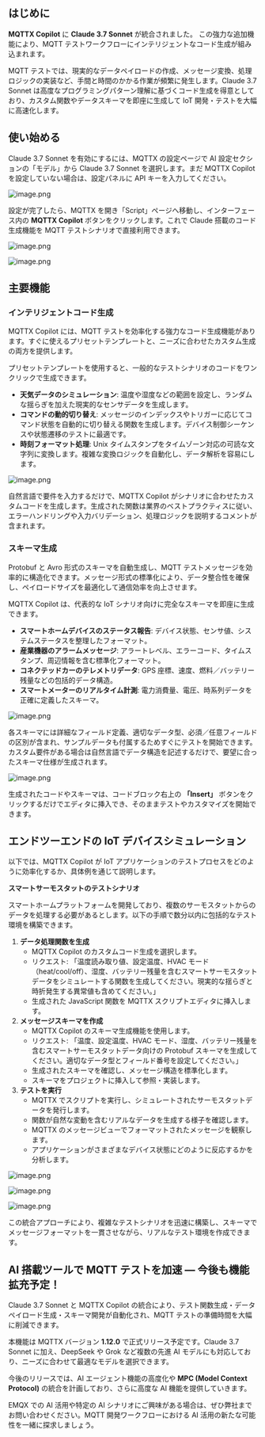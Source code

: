 ## はじめに

**MQTTX Copilot** に **Claude 3.7 Sonnet** が統合されました。  この強力な追加機能により、MQTT テストワークフローにインテリジェントなコード生成が組み込まれます。

MQTT テストでは、現実的なデータペイロードの作成、メッセージ変換、処理ロジックの実装など、手間と時間のかかる作業が頻繁に発生します。Claude 3.7 Sonnet は高度なプログラミングパターン理解に基づくコード生成を得意としており、カスタム関数やデータスキーマを即座に生成して IoT 開発・テストを大幅に高速化します。

## 使い始める

Claude 3.7 Sonnet を有効にするには、MQTTX の設定ページで AI 設定セクションの「モデル」から Claude 3.7 Sonnet を選択します。まだ MQTTX Copilot を設定していない場合は、設定パネルに API キーを入力してください。

![image.png](https://assets.emqx.com/images/cd330887e413bea5fe0447b1bd4c7a4a.png)

設定が完了したら、MQTTX を開き「Script」ページへ移動し、インターフェース内の **MQTTX Copilot** ボタンをクリックします。これで Claude 搭載のコード生成機能を MQTT テストシナリオで直接利用できます。

![image.png](https://assets.emqx.com/images/0f13351028ac9218a4a22c654d39ae90.png)

![image.png](https://assets.emqx.com/images/3561630506622f015bfcec01b5b6fd71.png)

## 主要機能

### インテリジェントコード生成

MQTTX Copilot には、MQTT テストを効率化する強力なコード生成機能があります。すぐに使えるプリセットテンプレートと、ニーズに合わせたカスタム生成の両方を提供します。

プリセットテンプレートを使用すると、一般的なテストシナリオのコードをワンクリックで生成できます。

- **天気データのシミュレーション**: 温度や湿度などの範囲を設定し、ランダムな揺らぎを加えた現実的なセンサデータを生成します。
- **コマンドの動的切り替え**: メッセージのインデックスやトリガーに応じてコマンド状態を自動的に切り替える関数を生成します。デバイス制御シーケンスや状態遷移のテストに最適です。
- **時刻フォーマット処理**: Unix タイムスタンプをタイムゾーン対応の可読な文字列に変換します。複雑な変換ロジックを自動化し、データ解析を容易にします。

![image.png](https://assets.emqx.com/images/6404e6b4604893a1431ed64f6c3151f1.png)

自然言語で要件を入力するだけで、MQTTX Copilot がシナリオに合わせたカスタムコードを生成します。生成された関数は業界のベストプラクティスに従い、エラーハンドリングや入力バリデーション、処理ロジックを説明するコメントが含まれます。

### スキーマ生成

Protobuf と Avro 形式のスキーマを自動生成し、MQTT テストメッセージを効率的に構造化できます。メッセージ形式の標準化により、データ整合性を確保し、ペイロードサイズを最適化して通信効率を向上させます。

MQTTX Copilot は、代表的な IoT シナリオ向けに完全なスキーマを即座に生成できます。

- **スマートホームデバイスのステータス報告**: デバイス状態、センサ値、システムステータスを整理したフォーマット。
- **産業機器のアラームメッセージ**: アラートレベル、エラーコード、タイムスタンプ、周辺情報を含む標準化フォーマット。
- **コネクテッドカーのテレメトリデータ**: GPS 座標、速度、燃料／バッテリー残量などの包括的データ構造。
- **スマートメーターのリアルタイム計測**: 電力消費量、電圧、時系列データを正確に定義したスキーマ。

![image.png](https://assets.emqx.com/images/48464e7124db19fd6b23c1c10d737bbf.png)

各スキーマには詳細なフィールド定義、適切なデータ型、必須／任意フィールドの区別が含まれ、サンプルデータも付属するためすぐにテストを開始できます。カスタム要件がある場合は自然言語でデータ構造を記述するだけで、要望に合ったスキーマ仕様が生成されます。



![image.png](https://assets.emqx.com/images/bd43a4dd3304437c2091acfd5c847e3d.png)

生成されたコードやスキーマは、コードブロック右上の **「Insert」** ボタンをクリックするだけでエディタに挿入でき、そのままテストやカスタマイズを開始できます。

## エンドツーエンドの IoT デバイスシミュレーション

以下では、MQTTX Copilot が IoT アプリケーションのテストプロセスをどのように効率化するか、具体例を通じて説明します。

**スマートサーモスタットのテストシナリオ**

スマートホームプラットフォームを開発しており、複数のサーモスタットからのデータを処理する必要があるとします。以下の手順で数分以内に包括的なテスト環境を構築できます。

1. **データ処理関数を生成**
   - MQTTX Copilot のカスタムコード生成を選択します。
   - リクエスト:  「温度読み取り値、設定温度、HVAC モード（heat/cool/off）、湿度、バッテリー残量を含むスマートサーモスタットデータをシミュレートする関数を生成してください。現実的な揺らぎと時折発生する異常値も含めてください。」
   - 生成された JavaScript 関数を MQTTX スクリプトエディタに挿入します。
2. **メッセージスキーマを作成**
   - MQTTX Copilot のスキーマ生成機能を使用します。
   - リクエスト:  「温度、設定温度、HVAC モード、湿度、バッテリー残量を含むスマートサーモスタットデータ向けの Protobuf スキーマを生成してください。適切なデータ型とフィールド番号を設定してください。」
   - 生成されたスキーマを確認し、メッセージ構造を標準化します。
   - スキーマをプロジェクトに挿入して参照・実装します。
3. **テストを実行**
   - MQTTX でスクリプトを実行し、シミュレートされたサーモスタットデータを発行します。
   - 関数が自然な変動を含むリアルなデータを生成する様子を確認します。
   - MQTTX のメッセージビューでフォーマットされたメッセージを観察します。
   - アプリケーションがさまざまなデバイス状態にどのように反応するかを分析します。

![image.png](https://assets.emqx.com/images/9c0bd2a16f70d355ad09b81f56129ba6.png)

![image.png](https://assets.emqx.com/images/d5bb66112faa4aeb13ce73368ca1cc0d.png)

![image.png](https://assets.emqx.com/images/b1a6064fac2febbf1329b9efdd6ccae9.png)

この統合アプローチにより、複雑なテストシナリオを迅速に構築し、スキーマでメッセージフォーマットを一貫させながら、リアルなテスト環境を作成できます。

## AI 搭載ツールで MQTT テストを加速 — 今後も機能拡充予定！

Claude 3.7 Sonnet と MQTTX Copilot の統合により、テスト関数生成・データペイロード生成・スキーマ開発が自動化され、MQTT テストの準備時間を大幅に削減できます。

本機能は MQTTX バージョン **1.12.0** で正式リリース予定です。Claude 3.7 Sonnet に加え、DeepSeek や Grok など複数の先進 AI モデルにも対応しており、ニーズに合わせて最適なモデルを選択できます。

今後のリリースでは、AI エージェント機能の高度化や **MPC (Model Context Protocol)** の統合を計画しており、さらに高度な AI 機能を提供していきます。

EMQX での AI 活用や特定の AI シナリオにご興味がある場合は、ぜひ弊社までお問い合わせください。MQTT 開発ワークフローにおける AI 活用の新たな可能性を一緒に探求しましょう。
